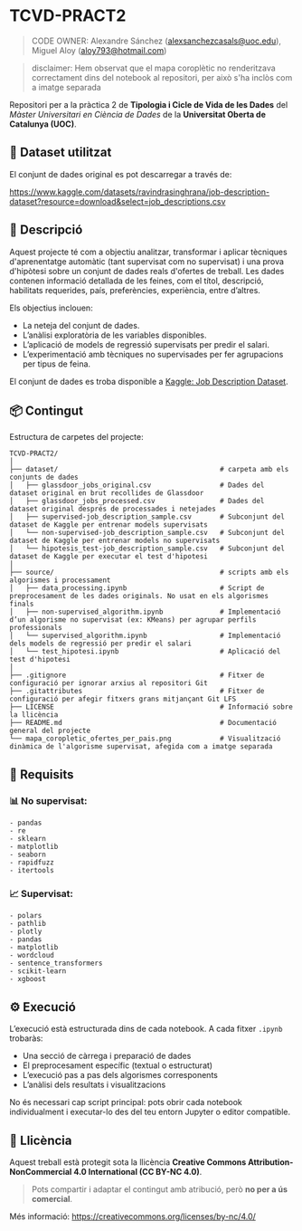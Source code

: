 # TCVD-PRACT2

> CODE OWNER: Alexandre Sánchez (alexsanchezcasals@uoc.edu), Miguel Aloy (aloy793@hotmail.com)

> disclaimer: Hem observat que el mapa coroplètic no renderitzava correctament dins del notebook al repositori, per això s'ha inclòs com a imatge separada

Repositori per a la pràctica 2 de **Tipologia i Cicle de Vida de les Dades** del *Màster Universitari en Ciència de Dades* de la **Universitat Oberta de Catalunya (UOC)**.

## :scroll: Dataset utilitzat

El conjunt de dades original es pot descarregar a través de:

https://www.kaggle.com/datasets/ravindrasinghrana/job-description-dataset?resource=download&select=job_descriptions.csv


## 🧠 Descripció

Aquest projecte té com a objectiu analitzar, transformar i aplicar tècniques d'aprenentatge automàtic (tant supervisat com no supervisat) i una prova d'hipòtesi sobre un conjunt de dades reals d'ofertes de treball. Les dades contenen informació detallada de les feines, com el títol, descripció, habilitats requerides, país, preferències, experiència, entre d’altres.

Els objectius inclouen:
- La neteja del conjunt de dades.
- L’anàlisi exploratòria de les variables disponibles.
- L’aplicació de models de regressió supervisats per predir el salari.
- L’experimentació amb tècniques no supervisades per fer agrupacions per tipus de feina.

El conjunt de dades es troba disponible a [Kaggle: Job Description Dataset](https://www.kaggle.com/datasets/ravindrasinghrana/job-description-dataset?resource=download&select=job_descriptions.csv).


## 📦 Contingut

Estructura de carpetes del projecte:

```
TCVD-PRACT2/
│
├── dataset/                                        # carpeta amb els conjunts de dades
│   ├── glassdoor_jobs_original.csv                 # Dades del dataset original en brut recollides de Glassdoor
│   ├── glassdoor_jobs_processed.csv                # Dades del dataset original després de processades i netejades
│   ├── supervised-job_description_sample.csv       # Subconjunt del dataset de Kaggle per entrenar models supervisats
│   └── non-supervised-job_description_sample.csv   # Subconjunt del dataset de Kaggle per entrenar models no supervisats
│   └── hipotesis_test-job_description_sample.csv   # Subconjunt del dataset de Kaggle per executar el test d'hipotesi
│
├── source/                                         # scripts amb els algorismes i processament
│   ├── data_processing.ipynb                       # Script de preprocesament de les dades originals. No usat en els algorismes finals
│   ├── non-supervised_algorithm.ipynb              # Implementació d’un algorisme no supervisat (ex: KMeans) per agrupar perfils professionals
│   └── supervised_algorithm.ipynb                  # Implementació dels models de regressió per predir el salari
│   └── test_hipotesi.ipynb                         # Aplicació del test d'hipotesi
│
├── .gitignore                                      # Fitxer de configuració per ignorar arxius al repositori Git
├── .gitattributes                                  # Fitxer de configuració per afegir fitxers grans mitjançant Git LFS
├── LICENSE                                         # Informació sobre la llicència
├── README.md                                       # Documentació general del projecte
└── mapa_coropletic_ofertes_per_pais.png            # Visualització dinàmica de l'algorisme supervisat, afegida com a imatge separada
```


## 🔧 Requisits

### 📊 No supervisat:
```
- pandas
- re
- sklearn
- matplotlib
- seaborn
- rapidfuzz
- itertools
```

### 📈 Supervisat:
```
- polars
- pathlib
- plotly
- pandas
- matplotlib
- wordcloud
- sentence_transformers
- scikit-learn
- xgboost
```


## ⚙️ Execució

L’execució està estructurada dins de cada notebook. A cada fitxer `.ipynb` trobaràs:
- Una secció de càrrega i preparació de dades
- El preprocesament específic (textual o estructurat)
- L’execució pas a pas dels algorismes corresponents
- L’anàlisi dels resultats i visualitzacions

No és necessari cap script principal: pots obrir cada notebook individualment i executar-lo des del teu entorn Jupyter o editor compatible.

## 📄 Llicència

Aquest treball està protegit sota la llicència **Creative Commons Attribution-NonCommercial 4.0 International (CC BY-NC 4.0)**.

> Pots compartir i adaptar el contingut amb atribució, però **no per a ús comercial**.

Més informació: https://creativecommons.org/licenses/by-nc/4.0/
